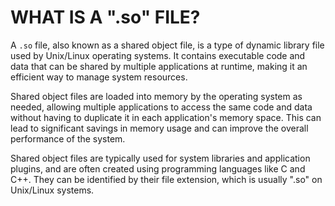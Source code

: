 # WHAT IS A ".so" FILE?

A `.so` file, also known as a shared object file, is a type of dynamic library file used by Unix/Linux operating systems. It contains executable code and data that can be shared by multiple applications at runtime, making it an efficient way to manage system resources.

Shared object files are loaded into memory by the operating system as needed, allowing multiple applications to access the same code and data without having to duplicate it in each application's memory space. This can lead to significant savings in memory usage and can improve the overall performance of the system.

Shared object files are typically used for system libraries and application plugins, and are often created using programming languages like C and C++. They can be identified by their file extension, which is usually ".so" on Unix/Linux systems.
